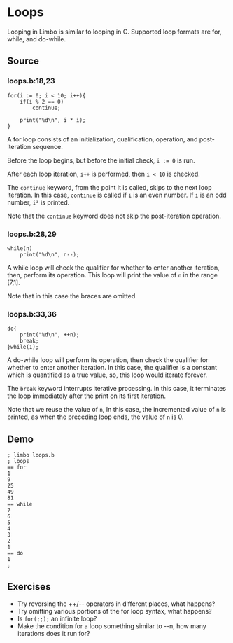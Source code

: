 # Loops

Looping in Limbo is similar to looping in C. Supported loop formats are for, while, and do-while. 

## Source

### loops.b:18,23

	for(i := 0; i < 10; i++){
		if(i % 2 == 0)
			continue;

		print("%d\n", i * i);
	}

A for loop consists of an initialization, qualification, operation, and post-iteration sequence. 

Before the loop begins, but before the initial check, `i := 0` is run.

After each loop iteration, `i++` is performed, then `i < 10` is checked. 

The `continue` keyword, from the point it is called, skips to the next loop iteration. In this case, `continue` is called if `i` is an even number. If `i` is an odd number, `i²` is printed. 

Note that the `continue` keyword does not skip the post-iteration operation. 

### loops.b:28,29

	while(n)
		print("%d\n", n--);

A while loop will check the qualifier for whether to enter another iteration, then, perform its operation. This loop will print the value of `n` in the range [7,1]. 

Note that in this case the braces are omitted.

### loops.b:33,36

	do{
		print("%d\n", ++n);
		break;
	}while(1);

A do-while loop will perform its operation, then check the qualifier for whether to enter another iteration. In this case, the qualifier is a constant which is quantified as a true value, so, this loop would iterate forever.

The `break` keyword interrupts iterative processing. In this case, it terminates the loop immediately after the print on its first iteration. 

Note that we reuse the value of `n`, In this case, the incremented value of `n` is printed, as when the preceding loop ends, the value of `n` is 0. 

## Demo

	; limbo loops.b
	; loops
	== for
	1
	9
	25
	49
	81
	== while
	7
	6
	5
	4
	3
	2
	1
	== do
	1
	; 

## Exercises

- Try reversing the ++/-- operators in different places, what happens?
- Try omitting various portions of the for loop syntax, what happens?
- Is `for(;;);` an infinite loop?
- Make the condition for a loop something similar to --n, how many iterations does it run for?
